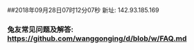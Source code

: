 ##2018年09月28日07时12分07秒 新址: 142.93.185.169
### 兔友常见问题及解答: https://github.com/wanggonging/d/blob/w/FAQ.md
